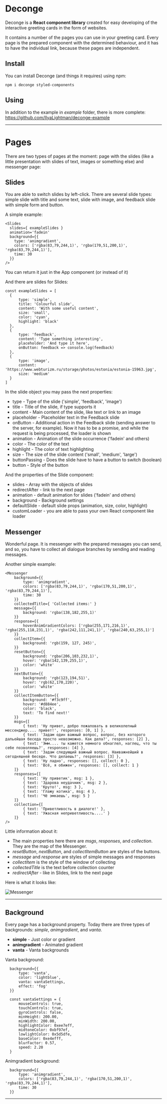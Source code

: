 
# Deconge

Deconge is a **React component library** created for easy developing of the interactive greeting cards in the form of websites.

It contains a number of the pages you can use in your greeting card. Every page is the prepared component with the determined behaviour, and it has to have the individual link, because these pages are independent.

## Install

You can install Deconge (and things it requires) using npm:

	npm i deconge styled-components
	
## Using

In addition to the example in *example* folder, there is more complete:
https://github.com/IlyaLightman/deconge-example

---

# Pages
There are two types of pages at the moment: page with the slides (like a little presentation with slides of text, images or something else) and messenger page:

## Slides
You are able to switch slides by left-click. There are several slide types: simple slide with title and some text, slide with image, and feedback slide with simple form and button.

A simple example:

    <Slides  
      slides={ exampleSlides }  
      animation='fadein'  
      background={{  
        type: 'animgradient',  
		colors: ['rgba(83,79,244,1)', 'rgba(170,51,200,1)', 'rgba(83,79,244,1)'],  
		time: 30
      }}  
    />

You can return it just in the App component (or instead of it) 

And there are slides for Slides:
  
    const exampleSlides = [  
      {  
	      type: 'simple',  
	      title: 'Colourful slide',  
	      content: 'With some useful content',  
	      size: 'small',  
	      color: 'cyan',  
	      highlight: 'black'  
      },
      {
	      type: 'feedback',  
		  content: 'Type something interesting',  
		  placeholder: 'And type it here',  
		  onButton: feedback => console.log(feedback)
      },
      {  
	      type: 'image',  
	      content: 'https://www.webturizm.ru/storage/photos/estonia/estonia-15963.jpg',  
	      size: 'medium'  
	  }
    ]

In the slide object you may pass the next properties:
- type - Type of the slide ('simple', 'feedback', 'image')
- title - Title of the slide, if type supports it
- content - Main content of the slide, like text or link to an image
- placeholder - Placeholder text in the Feedback slide
- onButton - Additional action in the Feedback slide (sending answer to the server, for example).
  Now it has to be a promise, and while the request is being processed, the loader is shown
- animation - Animation of the slide occurrence ('fadein' and others)
- color - The color of the text
- highlight - The color of text highlighting
- size - The size of the slide content ('small', 'medium', 'large')
- buttonPassing - Does the slide have to have a button to switch (boolean)
- button - Style of the button

And the properties of the Slide component:
- slides - Array with the objects of slides
- redirectAfter - link to the next page
- animation - default animation for slides ('fadein' and others)
- background - Background settings
- defaultSlide - default slide props (animation, size, color, highlight)
- customLoader - you are able to pass your own React component like loader

## Messenger
Wonderful page. It is messenger with the prepared messages you can send, and so,
you have to collect all dialogue branches by sending and reading messages.

Another simple example:

    <Messenger  
        background={{  
	        type: 'animgradient',  
	        colors: ['rgba(83,79,244,1)', 'rgba(170,51,200,1)', 'rgba(83,79,244,1)'],  
	        time: 30  
        }}  
        collectedTitle={ 'Collected items:' }  
        message={{  
            background: 'rgba(138,182,255,1)'  
	    }}  
        response={{  
            hoverAnimGradientColors: ['rgba(255,171,216,1)', 'rgba(255,118,231,1)', 'rgba(242,111,241,1)', 'rgba(240,63,255,1)']  
        }}  
        collectItem={{  
            background: 'rgb(159, 127, 245)',  
	    }}  
        resetButton={{  
            background: 'rgba(206,103,232,1)',  
            hover: 'rgba(142,139,255,1)',  
            color: 'white'  
	    }}  
        nextButton={{  
            background: 'rgb(123,194,51)',  
	        hover: 'rgb(62,170,220)',  
	        color: 'white'  
	    }}  
        collectItemButton={{  
            background: '#f3c9ff',  
	        hover: '#d884ee',  
	        color: 'black',  
	        text: 'To find next!'  
        }}  
        msgs={[  
            { text: 'Ну привет, добро пожаловать в великолепный мессенджер.... привет!', responses: [0, 1] },  
	        { text: 'Задам один важный вопрос, вопрос, без которого дальейшая беседа просто невозможно. Как дела?', responses: [2] },  
	        { text: 'Эмм.... ты кажется немного обнаглел, наглец, что ты себе позволяешь?', responses: [4] },  
	        { text: 'Задам следующий важный вопрос. Наиважнейший в сегодняшней беседе. Что делаешь?', responses: [3] },  
	        { text: 'Ну ладно', responses: [], collect: 0 },  
	        { text: 'Всё, я обижен', responses: [], collect: 1 } 
        ]}  
        responses={[  
            { text: 'Ну приветик', msg: 1 },  
	        { text: 'Здарова неудачник', msg: 2 },  
	        { text: 'Круто!', msg: 3 },  
	        { text: 'Глажу котика', msg: 4 },  
	        { text: 'Чё эмкаешь', msg: 5 }  
        ]}  
        collection={[  
            { text: 'Приветливость в диалоге!' },  
	        { text: 'Ужасная неприветливость....' }  
        ]}  
    />

Little information about it:
- The main properties here there are *msgs*, *responses*, and *collection*. They are the map of the Messenger.
- *resetButton*, *nextButton*, and *collectItemButton* are styles of the buttons.
- *message* and *response* are styles of simple messages and responses
- *collectItem* is the style of the window of collecting
- *collectedTitle* is the text before collection counter
- *redirectAfter* - like in Slides, link to the next page

Here is what it looks like:

![Messenger](https://i.ibb.co/TcMsYK8/image.png)

---

## Background

Every page has a background property. Today there are three types of backgrounds: *simple*, *animgradient*, and *vanta*.

- **simple** - Just color or gradient
- **animgradient** - Animated gradient
- **vanta** - Vanta backgrounds

Vanta background:

      background={{
          type: 'vanta',
          color: 'lightblue',
          vanta: vantaSettings,
          effect: 'fog'
      }}

      const vantaSettings = {
          mouseControls: true,
          touchControls: true,
          gyroControls: false,
          minHeight: 200.00,
          minWidth: 200.00,
          highlightColor: 0xee7eff,
          midtoneColor: 0xbf97ef,
          lowlightColor: 0x5d5dfe,
          baseColor: 0xe4efff,
          blurFactor: 0.57,
          speed: 2.20
      }

Animgradient background:

      background={{
          type: 'animgradient',
          colors: ['rgba(83,79,244,1)', 'rgba(170,51,200,1)', 'rgba(83,79,244,1)'],
          time: 30
      }}

---
